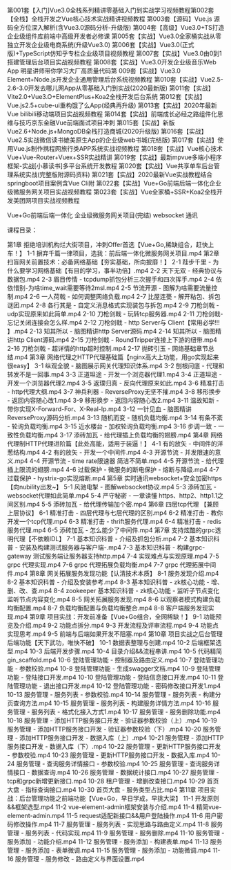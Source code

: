 第001套【入门]Vue3.0全栈系列精讲零基础入门到实战学习视频教程第002套【全栈】全栈开发之Vue核心技术实战精讲视频教程
第003套【源码】Vue.js 源码全方位深入解析(含Vue3.0源码分析-升级版)
第004套【高级】Vue3.0+TS打造企业级组件库前端中高级开发者必修课
第005套【实战】Vue3.0全家桶实战从零独立开发企业级电商系统(升级Vue3.0)
第006套【实战】Vue3.0(正式版)+TypeScript仿知乎专栏企业级项目视频教程
第007套【实战】Vue3.0由0到1搭建管理后台项目实战视频教程
第008套【实战】Vue3.0开发企业级音乐Web App 明星讲师带你学习大厂高质量代码第
009套【实战】Vue3.0 Element+Node.js开发企业通用管理后台系统视频教程
第010套【实战】Vue2.5-2.6-3.0开发去哪儿网App从零基础入门到实战(2020最新版)
第011套【实战】Vite2.0+Vue3.O+ElementPlus+Koa2全栈开发后台系统
第012套【实战】Vue.js2.5+cube-ui重构饿了么App(经典再升级)
第013套【实战】2020年最新Vue bilibili移动端项目实战视频教程
第014套【实战】前端成长必经之路组件化思维与技巧京东金融Vue前端面试项目冲刺
第015套【实战】新版Vue2.6+Node.js+MongoDB全栈打造商城(2020升级版)
第016套【实战】Vue2.5实战微信读书媲美原生App的企业级web书城(完结版)
第017套【实战】使用Vue.js制作携程网旅行类APP系统实战视频教程
第018套【实战】Vue核心技术Vue+Vue-Router+Vuex+SSR实战精讲
第019套【实战】最新mpvue多端小程序框架-实战[小慕读书]多平台系统开发教程
第020套【实战】Vue共享单车后台管理系统实战(完整版附源码资料)
第021套【实战】2020最新Vue实战教程结合springboot项目案例含Vue Cli附
第022套【实战】Vue+Go前端后端一体化企业级微服务网关项目实战视频教程
第023套【实战】Vue全家桶+SSR+Koa2全栈开发美团网项目实战视频教程


Vue+Go前端后端一体化 企业级微服务网关项目(完结) websocket 通讯



课程目录：

第1章 拒绝培训机构烂大街项目，冲刺Offer首选【Vue+Go,稀缺组合，赶快上车！】
1-1 摒弃千篇一律项目，选我：前后端一体化微服务网关项目.mp4
第2章 扫盲网关前置技术：必备网络基础【夯实基础，所向披靡！】
2-1 跬步千里 - 为什么要学习网络基础【有目的学习，事半功倍】.mp4
2-2 天下无双 - 经典协议与数据包.mp4
2-3 眉目传情 - tcpdump抓包分析三次握手和四次挥手.mp4
2-4 依依惜别-为啥time_wait需要等待2msl.mp4
2-5 节流开源 - 图解为啥需要流量控制.mp4
2-6 一人荷戟 - 如何调整网络负载.mp4
2-7 比屋连甍 - 解开粘包、拆包谜团.mp4
2-8 各行其是 - 自定义消息格式实现装包与拆包.mp4
2-9 刀枪剑戟 - udp实现原来如此简单.mp4
2-10 刀枪剑戟 - 玩转tcp服务器.mp4
2-11 刀枪剑戟-忘记关闭连接会怎么样.mp4
2-12 刀枪剑戟 - http Server与 Client【常用必学!!! 】.mp4
2-13 知其所以 - 脑图精讲http Server源码.mp4
2-14 知其所以 - 脑图精讲http Client源码.mp4
2-15 刀枪剑戟 - RoundTripper连接上下游的纽带.mp4
2-16 刀枪剑戟 - 超详情的http超时控制.mp4
2-17 抛砖引玉 - 网络基础章节总结.mp4
第3章 网络代理之HTTP代理基础篇【nginx高大上功能，用go实现起来很easy】
3-1 纵观全貌 - 脑图展示网关代理知识体系.mp4
3-2 刨根问底 - 代理和转发不是一回事.mp4
3-3 正道坦途 - 开发一个浏览器代理1.mp4
3-4 正道坦途 - 开发一个浏览器代理2.mp4
3-5 返璞归真 - 反向代理原来如此.mp4
3-6 精准打击 - http代理大纲.mp4
3-7 神兵利器 - ReverseProxy无坚不摧.mp4
3-8 移形换步 - 返回内容随心改1.mp4
3-9 移形换步 - 返回内容随心改2.mp4
3-11 温故知新 - 带你实现X-Forward-For、X-Real-Ip.mp4
3-12 一针见血 - 脑图精讲 ReverseProxy源码分析.mp4
3-13 随机而变 - 随机负载均衡.mp4
3-14 有条不紊 - 轮询负载均衡.mp4
3-15 近水楼台 - 加权轮询负载均衡.mp4
3-16 步调一致 - 一致性负载均衡.mp4
3-17 添砖加瓦 - 给代理插上负载均衡的翅膀.mp4
第4章 网络代理制HTTP代理进阶篇【此处高能，适用于装逼！】
4-1 有的放矢 - 中间件的洋葱结构.mp4
4-2 有的放矢 - 开发一个中间件.mp4
4-3 开源节流 - 并发限速的意义.mp4
4-4 开源节流 - time rate限速器 简洁不简单.mp4
4-5 开源节流 - 给代理插上限流的翅膀.mp4
4-6 过载保护 - 微服务的断电保护 - 熔断与降级.mp4
4-7 过载保护 - hystrix-go实现熔断.mp4
第5章 实时通讯websocket+安全加密https【向nubility出发~】
5-1 风驰电掣 - 图解websocket协议.mp4
5-3 添砖加瓦 - websocket代理如此简单.mp4
5-4 严守秘密 - 一章读懂 https、http2、http1.1之间区别.mp4
5-5 添砖加瓦 - 给代理传输加个密.mp4
第6章 四层tcp代理 【兼顾上层协议】
6-1 精准打击 - 四层代理与七层代理的区别.mp4
6-2 精准打击 - 教你开发一个tcp代理.mp4
6-3 精准打击 - thrift服务代理.mp4
6-4 精准打击 - redis服务代理.mp4
6-5 添砖加瓦 - 怎么能少了中间件.mp4
第7章 支持炫酷的grpc透明代理【不依赖IDL】
7-1 基本知识科普 - 介绍及抓包分析.mp4
7-2 基本知识科普 - 安装及构建测试服务器与客户端-.mp4
7-3 基本知识科普 - 构建grpc-gateway 测试服务端让服务器支持http.mp4
7-4 实现难点与实现原理.mp4
7-5 grpc 代理实现.mp4
7-6 grpc 代理拓展负载均衡.mp4
7-7 grpc 代理拓展中间件.mp4
第8章 网关拓展服务发现功能【认清技术本质】
8-1 服务发现介绍.mp4
8-2 基本知识科普 - 介绍及安装参考.mp4
8-3 基本知识科普 - zk核心功能 - 增、删、改、查.mp4
8-4 zookeeper 基本知识科普 - zk核心功能 - 监听子节点变化 监听节点内容变化.mp4
8-5 网关拓展服务发现.mp4
8-6 以观察者模式构建负载均衡配置.mp4
8-7 负载均衡配置与负载均衡整合.mp4
8-8 客户端服务发现实现.mp4
第9章 项目实战：开发前准备【Vue+Go组合，全网稀缺！】
9-1 功能预览及介绍.mp4
9-2 功能点拆分.mp4
9-3 开发流程及评审流程.mp4
9-4 功能点实现思考.mp4
9-5 前端与后端如果开发不阻塞.mp4
第10章 项目实战之后台管理后端功能【天下武功，唯快不破】
10-1 数据表整理与创建.mp4
10-2 后端框架选型.mp4
10-3 后端开发步骤.mp4
10-4 目录介绍&&流程串讲.mp4
10-5 代码精简gin_scaffold.mp4
10-6 登陆管理功能 - 控制器及路由定义.mp4
10-7 登陆管理功能 - 参数校验.mp4
10-8 登陆管理功能 - 生成swagger文档.mp4
10-9 登陆管理功能 - 登陆接口开发.mp4
10-10 登陆管理功能 - 登陆信息接口开发.mp4
10-11 登陆管理功能 - 退出接口开发.mp4
10-12 登陆管理功能 - 密码修改接口开发1.mp4
10-13 服务管理 - 服务列表 - 参数校验.mp4
10-14 服务管理 - 服务列表 - 构建分页查询方法.mp4
10-15 服务管理 - 服务列表 - 构建服务详情方法.mp4
10-16 服务管理 - 服务列表 - 格式化接入方式1.mp4
10-17 服务管理 - 服务删除功能.mp4
10-18 服务管理 - 添加HTTP服务接口开发 - 验证器参数校验（上）.mp4
10-19 服务管理 - 添加HTTP服务接口开发 - 验证器参数校验（下）.mp4
10-20 服务管理 - 添加HTTP服务接口开发 - 数据入库（上）.mp4
10-21 服务管理 - 添加HTTP服务接口开发 - 数据入库（下）.mp4
10-22 服务管理 - 更新HTTP服务接口开发 - 参数校验.mp4
10-23 服务管理 - 更新HTTP服务接口开发 - 数据入库.mp4
10-24 服务管理 - 查询服务详情接口 - 参数校验.mp4
10-25 服务管理 - 查询服务详情接口 - 数据查询.mp4
10-26 服务管理 - 数据统计接口.mp4
10-27 服务管理 - tcp和grpc新增更新接口.mp4
10-28 租户管理 - 增删改查接口.mp4
10-29 首页大盘 - 指标查询接口.mp4
10-30 首页大盘 - 服务类型占比.mp4
第11章 项目实战：后台管理功能之前端功能【Vue+Go，早日学成，早挑大梁】
11-1 开发原则&&框架选型.mp4
11-2 vue-element-admin框架安装与介绍.mp4
11-4 精简vue-element-admin.mp4
11-5 request适配新接口&&用户登陆操作.mp4
11-6 用户密码修改操作.mp4
11-7 服务管理 - 服务列表 - 实现思路与路由定义.mp4
11-8 服务管理 - 服务列表 - 代码实现.mp4
11-9 服务管理 - 服务删除.mp4
11-10 服务管理 - 服务添加 - 功能介绍.mp4
11-12 服务管理 - 服务添加 - 构建表单.mp4
11-13 服务管理 - 服务添加 - 表单微调.mp4
11-15 服务管理 - 服务添加 - 功能微调.mp4
11-16 服务管理 - 服务修改 - 路由定义与界面设置.mp4
